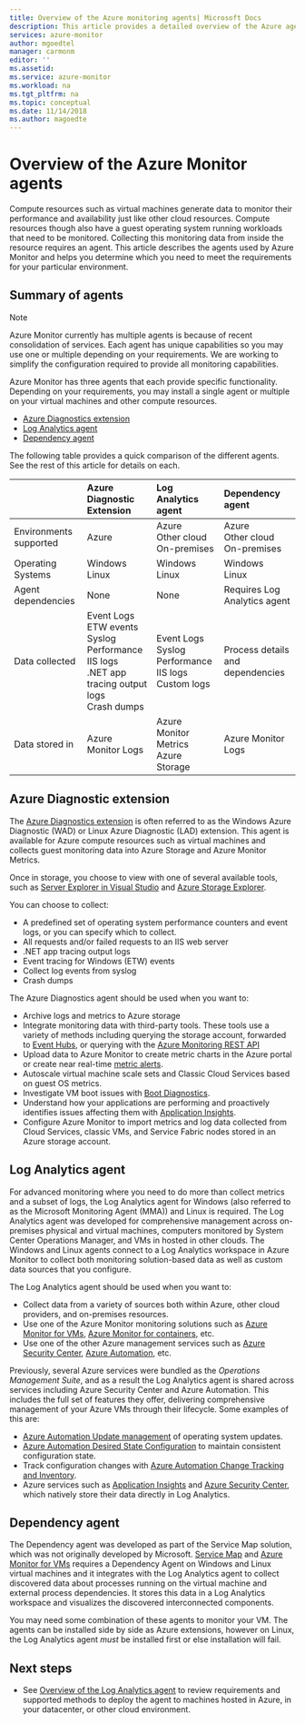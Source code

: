 ```yaml
---
title: Overview of the Azure monitoring agents| Microsoft Docs
description: This article provides a detailed overview of the Azure agents available which support monitoring virtual machines hosted in Azure or hybrid environment.
services: azure-monitor
author: mgoedtel
manager: carmonm
editor: ''
ms.assetid: 
ms.service: azure-monitor
ms.workload: na
ms.tgt_pltfrm: na
ms.topic: conceptual
ms.date: 11/14/2018
ms.author: magoedte
---
```


# Overview of the Azure Monitor agents 
Compute resources such as virtual machines generate data to monitor their performance and availability just like other cloud resources. Compute resources though also have a guest operating system running workloads that need to be monitored. Collecting this monitoring data from inside the resource requires an agent. This article describes the agents used by Azure Monitor and helps you determine which you need to meet the requirements for your particular environment.

## Summary of agents

> [!NOTE]
> Azure Monitor currently has multiple agents is because of recent consolidation of services. Each agent has unique capabilities so you may use one or multiple depending on your requirements. We are working to simplify the configuration required to provide all monitoring capabilities.

Azure Monitor has three agents that each provide specific functionality. Depending on your requirements, you may install a single agent or multiple on your virtual machines and other compute resources.

* [Azure Diagnostics extension](az#are-diagnostic-extension)
* [Log Analytics agent](#log-analytics-agent)
* [Dependency agent](#dependency-agent)

The following table provides a quick comparison of the different agents. See the rest of this article for details on each.

| | Azure Diagnostic Extension | Log Analytics agent | Dependency agent |
|:---|:---|:---|:---|
| Environments supported | Azure | Azure<br>Other cloud<br>On-premises | Azure<br>Other cloud<br>On-premises |
| Operating Systems | Windows<br>Linux | Windows<br>Linux | Windows<br>Linux
| Agent dependencies  | None | None | Requires Log Analytics agent |
| Data collected | Event Logs<br>ETW events<br>Syslog<br>Performance<br>IIS logs<br>.NET app tracing output logs<br>Crash dumps | Event Logs<br>Syslog<br>Performance<br>IIS logs<br>Custom logs | Process details and dependencies |
| Data stored in | Azure Monitor Logs | Azure Monitor Metrics<br>Azure Storage | Azure Monitor Logs |




## Azure Diagnostic extension
The [Azure Diagnostics extension](../../azure-monitor/platform/diagnostics-extension-overview.md) is often referred to as the Windows Azure Diagnostic (WAD) or Linux Azure Diagnostic (LAD) extension. This agent is available for Azure compute resources such as virtual machines and collects guest monitoring data into Azure Storage and Azure Monitor Metrics.

 Once in storage, you choose to view with one of several available tools, such as [Server Explorer in Visual Studio](/visualstudio/azure/vs-azure-tools-storage-resources-server-explorer-browse-manage) and [Azure Storage Explorer](../../vs-azure-tools-storage-manage-with-storage-explorer.md).

You can choose to collect:

* A predefined set of operating system performance counters and event logs, or you can specify which to collect. 
* All requests and/or failed requests to an IIS web server
* .NET app tracing output logs
* Event tracing for Windows (ETW) events 
* Collect log events from syslog  
* Crash dumps 

The Azure Diagnostics agent should be used when you want to:

* Archive logs and metrics to Azure storage
* Integrate monitoring data with third-party tools. These tools use a variety of methods including querying the storage account, forwarded to [Event Hubs](../../event-hubs/event-hubs-about.md), or querying with the [Azure Monitoring REST API](../../azure-monitor/platform/rest-api-walkthrough.md)
* Upload data to Azure Monitor to create metric charts in the Azure portal or create near real-time [metric alerts](../../azure-monitor/platform/alerts-metric-overview.md). 
* Autoscale virtual machine scale sets and Classic Cloud Services based on guest OS metrics.
* Investigate VM boot issues with [Boot Diagnostics](../../virtual-machines/troubleshooting/boot-diagnostics.md).
* Understand how your applications are performing and proactively identifies issues affecting them with [Application Insights](../../azure-monitor/overview.md).
* Configure Azure Monitor to import metrics and log data collected from Cloud Services, classic VMs, and Service Fabric nodes stored in an Azure storage account.

## Log Analytics agent
For advanced monitoring where you need to do more than collect metrics and a subset of logs, the Log Analytics agent for Windows (also referred to as the Microsoft Monitoring Agent (MMA)) and Linux is required. The Log Analytics agent was developed for comprehensive management across on-premises physical and virtual machines, computers monitored by System Center Operations Manager, and VMs in hosted in other clouds. The Windows and Linux agents connect to a Log Analytics workspace in Azure Monitor to collect both monitoring solution-based data as well as custom data sources that you configure.

The Log Analytics agent should be used when you want to:

* Collect data from a variety of sources both within Azure, other cloud providers, and on-premises resources. 
* Use one of the Azure Monitor monitoring solutions such as [Azure Monitor for VMs](../insights/vminsights-overview.md), [Azure Monitor for containers](../insights/container-insights-overview.md), etc.  
* Use one of the other Azure management services such as [Azure Security Center](../../security-center/security-center-intro.md), [Azure Automation](../../automation/automation-intro.md), etc.

Previously, several Azure services were bundled as the *Operations Management Suite*, and as a result the Log Analytics agent is shared across services including Azure Security Center and Azure Automation.  This includes the full set of features they offer, delivering comprehensive management of your Azure VMs through their lifecycle.  Some examples of this are:

* [Azure Automation Update management](../../automation/automation-update-management.md) of operating system updates.
* [Azure Automation Desired State Configuration](../../automation/automation-dsc-overview.md) to maintain consistent configuration state.
* Track configuration changes with [Azure Automation Change Tracking and Inventory](../../automation/change-tracking.md).
* Azure services such as [Application Insights](https://docs.microsoft.com/azure/application-insights/) and [Azure Security Center](https://docs.microsoft.com/azure/security-center/), which natively store their data directly in Log Analytics.  

## Dependency agent
The Dependency agent was developed as part of the Service Map solution, which was not originally developed by Microsoft. [Service Map](../insights/service-map.md) and [Azure Monitor for VMs](../insights/vminsights-overview.md) requires a Dependency Agent on Windows and Linux virtual machines and it integrates with the Log Analytics agent to collect discovered data about processes running on the virtual machine and external process dependencies. It stores this data in a Log Analytics workspace and visualizes the discovered interconnected components.

You may need some combination of these agents to monitor your VM. The agents can be installed side by side as Azure extensions, however on Linux, the Log Analytics agent *must* be installed first or else installation will fail. 

## Next steps

- See [Overview of the Log Analytics agent](../../azure-monitor/platform/log-analytics-agent.md) to review requirements and supported methods to deploy the agent to machines hosted in Azure, in your datacenter, or other cloud environment.

